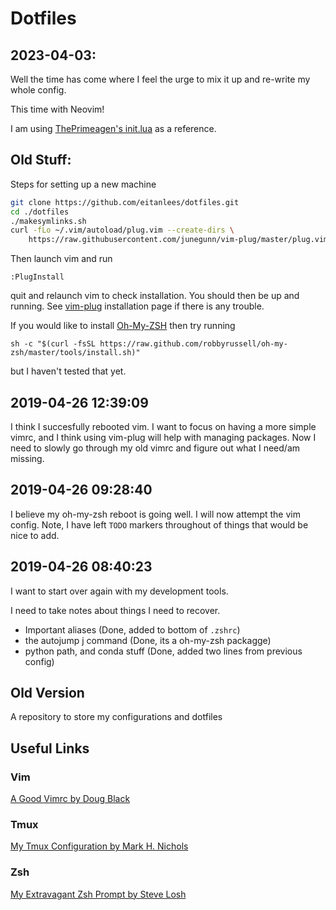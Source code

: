 Dotfiles
========


2023-04-03:
-----------

Well the time has come where I feel the urge to mix it up and re-write my whole config. 

This time with Neovim!

I am using [ThePrimeagen's init.lua](https://youtu.be/w7i4amO_zaE) as a reference.



Old Stuff:
----------

Steps for setting up a new machine

```bash
git clone https://github.com/eitanlees/dotfiles.git
cd ./dotfiles
./makesymlinks.sh
curl -fLo ~/.vim/autoload/plug.vim --create-dirs \
    https://raw.githubusercontent.com/junegunn/vim-plug/master/plug.vim
```

Then launch vim and run 

```vim
:PlugInstall
```

quit and relaunch vim to check installation. You should then be up and running. See [vim-plug](https://github.com/junegunn/vim-plug) installation page if there is any trouble.

If you would like to install [Oh-My-ZSH](https://ohmyz.sh/) then try running 

```bach
sh -c "$(curl -fsSL https://raw.github.com/robbyrussell/oh-my-zsh/master/tools/install.sh)"
```

but I haven't tested that yet.


2019-04-26 12:39:09
--------------------
I think I succesfully rebooted vim. I want to focus on having a more simple vimrc, and I think using vim-plug will help with managing packages. Now I need to slowly go through my old vimrc and figure out what I need/am missing. 

2019-04-26 09:28:40 
--------------------
I believe my oh-my-zsh reboot is going well. I will now attempt the vim config. Note, I have left `TODO`
markers throughout of things that would be nice to add. 


2019-04-26 08:40:23 
--------------------

I want to start over again with my development tools.

I need to take notes about things I need to recover. 

- Important aliases (Done, added to bottom of `.zshrc`)
- the autojump j command (Done, its a oh-my-zsh packagge)
- python path, and conda stuff (Done, added two lines from previous config)


Old Version
-----------

A repository to store my configurations and dotfiles

## Useful Links

### Vim

[A Good Vimrc by Doug Black](http://dougblack.io/words/a-good-vimrc.html)

### Tmux

[My Tmux Configuration by Mark H. Nichols](http://zanshin.net/2013/09/05/my-tmux-configuration/)

### Zsh

[My Extravagant Zsh Prompt by Steve Losh](http://stevelosh.com/blog/2010/02/my-extravagant-zsh-prompt/)

